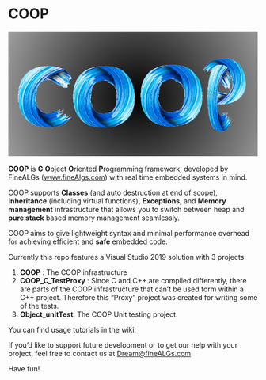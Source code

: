 # COOP
![](COOP%20logo.png)

**COOP** is **C** **O**bject **O**riented **P**rogramming framework, developed by FineALGs (www.fineAlgs.com) with real time embedded systems in mind. 

COOP supports **Classes** (and auto destruction at end of scope), **Inheritance** (including virtual functions), **Exceptions**, and **Memory management** infrastructure that allows you to switch between heap and **pure stack** based memory management seamlessly.

COOP aims to give lightweight syntax and minimal performance overhead for achieving efficient and **safe** embedded code.

Currently this repo features a Visual Studio 2019 solution with 3 projects:
1. **COOP** : The COOP infrastructure
2. **COOP_C_TestProxy** : Since C and C++ are compiled differently, there are parts of the COOP infrastructure that can’t be used form within a C++ project. Therefore this “Proxy” project was created for writing some of the tests.
3. **Object_unitTest**: The COOP Unit testing project.

You can find usage tutorials in the wiki.

If you’d like to support future development or to get our help with your project, feel free to contact us at Dream@fineALGs.com

Have fun!

